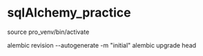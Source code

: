 # sqlAlchemy_practice

 

source pro_venv/bin/activate

alembic revision --autogenerate -m "initial"
alembic upgrade head